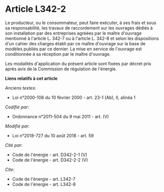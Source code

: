 # Article L342-2

Le producteur, ou le consommateur, peut faire exécuter, à ses frais et sous sa responsabilité, les travaux de raccordement
sur les ouvrages dédiés à son installation par des entreprises agréées par le maître d'ouvrage mentionné à l'article L. 342-7
ou à l'article L. 342-8 et selon les dispositions d'un cahier des charges établi par ce maître d'ouvrage sur la base de
modèles publiés par ce dernier. La mise en service de l'ouvrage est conditionnée à sa réception par le maître d'ouvrage. 

Les modalités d'application du présent article sont fixées par décret pris après avis de la Commission de régulation de
l'énergie.

**Liens relatifs à cet article**

_Anciens textes_:

  - Loi n°2000-108 du 10 février 2000 - art. 23-1 (Ab), II, alinéa 1

_Codifié par_:

  - Ordonnance n°2011-504 du 9 mai 2011 - art. (V)

_Modifié par_:

  - Loi n°2018-727 du 10 août 2018 - art. 59

_Cité par_:

  - Code de l'énergie - art. D342-2-1 (V)
  - Code de l'énergie - art. D342-2-2 (V)

_Cite_:

  - Code de l'énergie - art. L342-7
  - Code de l'énergie - art. L342-8
